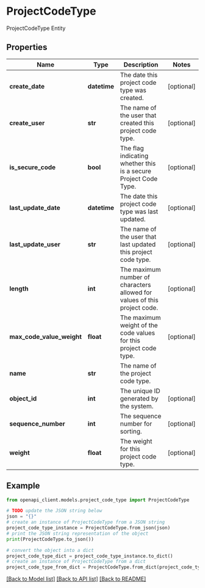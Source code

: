 # ProjectCodeType

ProjectCodeType Entity

## Properties

Name | Type | Description | Notes
------------ | ------------- | ------------- | -------------
**create_date** | **datetime** | The date this project code type was created. | [optional] 
**create_user** | **str** | The name of the user that created this project code type. | [optional] 
**is_secure_code** | **bool** | The flag indicating whether this is a secure Project Code Type. | [optional] 
**last_update_date** | **datetime** | The date this project code type was last updated. | [optional] 
**last_update_user** | **str** | The name of the user that last updated this project code type. | [optional] 
**length** | **int** | The maximum number of characters allowed for values of this project code. | [optional] 
**max_code_value_weight** | **float** | The maximum weight of the code values for this project code type. | [optional] 
**name** | **str** | The name of the project code type. | 
**object_id** | **int** | The unique ID generated by the system. | [optional] 
**sequence_number** | **int** | The sequence number for sorting. | [optional] 
**weight** | **float** | The weight for this project code type. | [optional] 

## Example

```python
from openapi_client.models.project_code_type import ProjectCodeType

# TODO update the JSON string below
json = "{}"
# create an instance of ProjectCodeType from a JSON string
project_code_type_instance = ProjectCodeType.from_json(json)
# print the JSON string representation of the object
print(ProjectCodeType.to_json())

# convert the object into a dict
project_code_type_dict = project_code_type_instance.to_dict()
# create an instance of ProjectCodeType from a dict
project_code_type_from_dict = ProjectCodeType.from_dict(project_code_type_dict)
```
[[Back to Model list]](../README.md#documentation-for-models) [[Back to API list]](../README.md#documentation-for-api-endpoints) [[Back to README]](../README.md)


